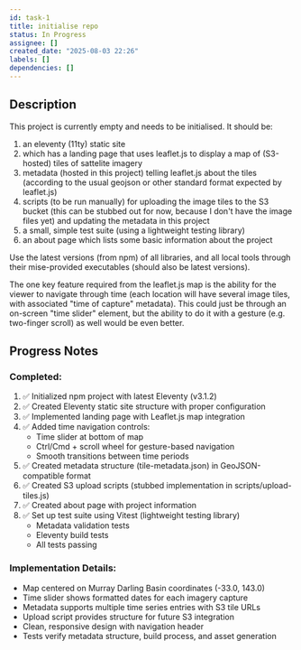 ```yaml
---
id: task-1
title: initialise repo
status: In Progress
assignee: []
created_date: "2025-08-03 22:26"
labels: []
dependencies: []
---
```


## Description

This project is currently empty and needs to be initialised. It should be:

1. an eleventy (11ty) static site
2. which has a landing page that uses leaflet.js to display a map of (S3-hosted)
   tiles of sattelite imagery
3. metadata (hosted in this project) telling leaflet.js about the tiles
   (according to the usual geojson or other standard format expected by
   leaflet.js)
4. scripts (to be run manually) for uploading the image tiles to the S3 bucket
   (this can be stubbed out for now, because I don't have the image files yet)
   and updating the metadata in this project
5. a small, simple test suite (using a lightweight testing library)
6. an about page which lists some basic information about the project

Use the latest versions (from npm) of all libraries, and all local tools through
their mise-provided executables (should also be latest versions).

The one key feature required from the leaflet.js map is the ability for the
viewer to navigate through time (each location will have several image tiles,
with associated "time of capture" metadata). This could just be through an
on-screen "time slider" element, but the ability to do it with a gesture (e.g.
two-finger scroll) as well would be even better.

## Progress Notes

### Completed:
1. ✅ Initialized npm project with latest Eleventy (v3.1.2)
2. ✅ Created Eleventy static site structure with proper configuration
3. ✅ Implemented landing page with Leaflet.js map integration
4. ✅ Added time navigation controls:
   - Time slider at bottom of map
   - Ctrl/Cmd + scroll wheel for gesture-based navigation
   - Smooth transitions between time periods
5. ✅ Created metadata structure (tile-metadata.json) in GeoJSON-compatible format
6. ✅ Created S3 upload scripts (stubbed implementation in scripts/upload-tiles.js)
7. ✅ Created about page with project information
8. ✅ Set up test suite using Vitest (lightweight testing library)
   - Metadata validation tests
   - Eleventy build tests
   - All tests passing

### Implementation Details:
- Map centered on Murray Darling Basin coordinates (-33.0, 143.0)
- Time slider shows formatted dates for each imagery capture
- Metadata supports multiple time series entries with S3 tile URLs
- Upload script provides structure for future S3 integration
- Clean, responsive design with navigation header
- Tests verify metadata structure, build process, and asset generation
